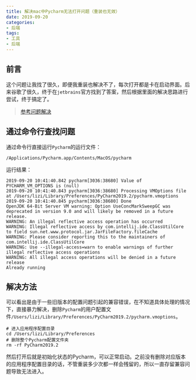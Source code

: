 ```yaml
---
title: 解决mac中Pycharm无法打开问题（重装也无效）
date: 2019-09-20
categories: 
- 后端
tags:
- 工具
- 后端
---
```


## 前言
这个问题让我找了很久，即便我重装也解决不了，每次打开都是卡在启动界面。后来谷歌了很久，终于在`jetbrains`官方找到了答案，然后根据里面的解决思路进行尝试，终于搞定了。

> [参考问题解决](https://intellij-support.jetbrains.com/hc/en-us/community/posts/115000120784-Can-t-open-IntelliJ-on-MacOs)

## 通过命令行查找问题

通过命令行直接运行`Pycharm`的运行文件：
```
/Applications/Pycharm.app/Contents/MacOS/pycharm
```
运行结果：
```
2019-09-20 10:41:40.842 pycharm[3036:38680] Value of PYCHARM_VM_OPTIONS is (null)
2019-09-20 10:41:40.843 pycharm[3036:38680] Processing VMOptions file at /Users/lizi/Library/Preferences/PyCharm2019.2/pycharm.vmoptions
2019-09-20 10:41:40.845 pycharm[3036:38680] Done
OpenJDK 64-Bit Server VM warning: Option UseConcMarkSweepGC was deprecated in version 9.0 and will likely be removed in a future release.
WARNING: An illegal reflective access operation has occurred
WARNING: Illegal reflective access by com.intellij.ide.ClassUtilCore to field sun.net.www.protocol.jar.JarFileFactory.fileCache
WARNING: Please consider reporting this to the maintainers of com.intellij.ide.ClassUtilCore
WARNING: Use --illegal-access=warn to enable warnings of further illegal reflective access operations
WARNING: All illegal access operations will be denied in a future release
Already running
```

## 解决方法
可以看出是由于一些旧版本的配置问题引起的兼容错误，在不知道具体处理的情况下，直接暴力解决，删除`Pycharm`的用户配置文件`/Users/lizi/Library/Preferences/PyCharm2019.2/pycharm.vmoptions`。
```
# 进入应用程序配置目录
cd /Users/lizi/Library/Preferences
# 删除整个Pycharm配置文件夹
rm -rf PyCharm2019.2
```
然后打开后就是初始化状态的Pycharm，可以正常启动。之前没有删除对应版本的应用程序配置目录的话，不管重装多少次都一样会残留的，所以一直存留兼容问题导致无法进入。

